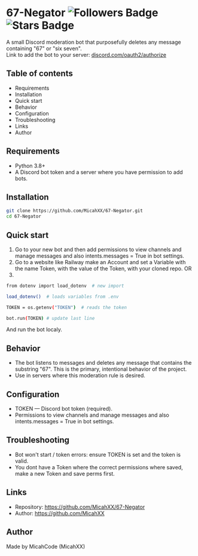 # 67-Negator <img src="https://img.shields.io/github/followers/MicahXX?style=for-the-badge" alt="Followers Badge"/> <img src="https://img.shields.io/github/stars/MicahXX/67-Negator?style=for-the-badge" alt="Stars Badge"/>

A small Discord moderation bot that purposefully deletes any message containing "67" or "six seven". <br>
Link to add the bot to your server: [discord.com/oauth2/authorize](https://discord.com/oauth2/authorize?client_id=1433286119725862933)

## Table of contents
- Requirements
- Installation
- Quick start
- Behavior
- Configuration
- Troubleshooting
- Links
- Author

## Requirements
- Python 3.8+
- A Discord bot token and a server where you have permission to add bots.

## Installation
```bash
git clone https://github.com/MicahXX/67-Negator.git
cd 67-Negator
```

## Quick start
1. Go to your new bot and then add permissions to view channels and manage messages and also intents.messages = True in bot settings.
2. Go to a website like Railway make an Account and set a Variable with the name Token,
with the value of the Token, with your cloned repo. OR
3.
```bash
from dotenv import load_dotenv  # new import

load_dotenv()  # loads variables from .env

TOKEN = os.getenv("TOKEN")  # reads the token

bot.run(TOKEN) # update last line
```
And run the bot localy.

## Behavior
- The bot listens to messages and deletes any message that contains the substring "67". This is the primary, intentional behavior of the project.
- Use in servers where this moderation rule is desired.

## Configuration
- TOKEN — Discord bot token (required).
- Permissions to view channels and manage messages and also intents.messages = True in bot settings.

## Troubleshooting
- Bot won't start / token errors: ensure TOKEN is set and the token is valid.
- You dont have a Token where the correct permissions where saved, make a new Token and save perms first.

## Links
- Repository: https://github.com/MicahXX/67-Negator
- Author: https://github.com/MicahXX

## Author
Made by MicahCode (MicahXX)
